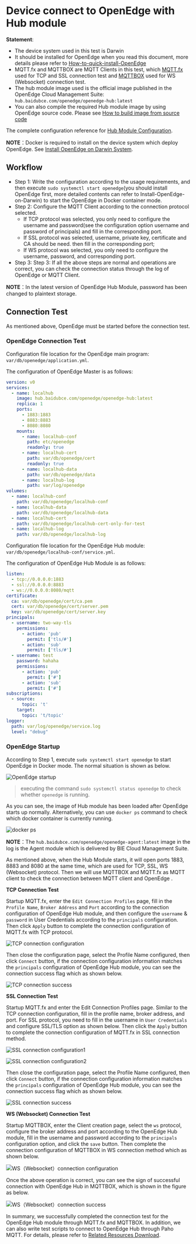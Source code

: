 # Device connect to OpenEdge with Hub module

**Statement**:

- The device system used in this test is Darwin
- It should be installed for OpenEdge when you read this document, more details please refer to [How-to-quick-install-OpenEdge](../setup/Quick-Install.md)
- MQTT.fx and MQTTBOX are MQTT Clients in this test, which [MQTT.fx](../Resources-download.md) used for TCP and SSL connection test and [MQTTBOX](../Resources-download.md) used for WS (Websocket) connection test.
- The hub module image used  is the official image published in the OpenEdge Cloud Management Suite: `hub.baidubce.com/openedge/openedge-hub:latest`
- You can also compile the required Hub module image by using OpenEdge source code. Please see [How to build image from source code](../setup/Build-OpenEdge-from-Source.md)

The complete configuration reference for [Hub Module Configuration](./Config-interpretation.md).

**NOTE**：Docker is required to install on the device system which deploy OpenEdge. See [Install OpenEdge on Darwin System](../setup/Install-OpenEdge-on-Darwin.md).

## Workflow

- Step 1: Write the configuration according to the usage requirements, and then execute `sudo systemctl start openedge`(you should install OpenEdge first, more detailed contents can refer to Install-OpenEdge-on-Darwin) to start the OpenEdge in Docker container mode.
- Step 2: Configure the MQTT Client according to the connection protocol selected.
    - If TCP protocol was selected, you only need to configure the username and password(see the configuration option username and password of principals) and fill in the corresponding port.
    - If SSL protocol was selected, username, private key, certificate and CA should be need. then fill in the corresponding port;
    - If WS protocol was selected, you only need to configure the username, password, and corresponding port.
- Step 3: Step 3: If all the above steps are normal and operations are correct, you can check the connection status through the log of OpenEdge or MQTT Client.

**NOTE**：In the latest version of OpenEdge Hub Module, password has been changed to plaintext storage.

## Connection Test

As mentioned above, OpenEdge must be started before the connection test.

### OpenEdge Connection Test

Configuration file location for the OpenEdge main program: `var/db/openedge/application.yml`.

The configuration of OpenEdge Master is as follows:

```yaml
version: v0
services:
  - name: localhub
    image: hub.baidubce.com/openedge/openedge-hub:latest
    replica: 1
    ports:
      - 1883:1883
      - 8883:8883
      - 8080:8080
    mounts:
      - name: localhub-conf
        path: etc/openedge
        readonly: true
      - name: localhub-cert
        path: var/db/openedge/cert
        readonly: true
      - name: localhub-data
        path: var/db/openedge/data
      - name: localhub-log
        path: var/log/openedge
volumes:
  - name: localhub-conf
    path: var/db/openedge/localhub-conf
  - name: localhub-data
    path: var/db/openedge/localhub-data
  - name: localhub-cert
    path: var/db/openedge/localhub-cert-only-for-test
  - name: localhub-log
    path: var/db/openedge/localhub-log
```

Configuration file location for the OpenEdge Hub module: `var/db/openedge/localhub-conf/service.yml`.

The configuration of OpenEdge Hub Module is as follows:

```yaml
listen:
  - tcp://0.0.0.0:1883
  - ssl://0.0.0.0:8883
  - ws://0.0.0.0:8080/mqtt
certificate:
  ca: var/db/openedge/cert/ca.pem
  cert: var/db/openedge/cert/server.pem
  key: var/db/openedge/cert/server.key
principals:
  - username: two-way-tls
    permissions:
      - action: 'pub'
        permit: ['tls/#']
      - action: 'sub'
        permit: ['tls/#']
  - username: test
    password: hahaha
    permissions:
      - action: 'pub'
        permit: ['#']
      - action: 'sub'
        permit: ['#']
subscriptions:
  - source:
      topic: 't'
    target:
      topic: 't/topic'
logger:
  path: var/log/openedge/service.log
  level: "debug"
```

### OpenEdge Startup

According to Step 1, execute `sudo systemctl start openedge` to start OpenEdge in Docker mode. The normal situation is shown as below.

![OpenEdge startup](../../images/tutorials/connect/openedge-hub-start.png)

> executing the command `sudo systemctl status openedge` to check whether `openedge` is running.

As you can see, the image of Hub module has been loaded after OpenEdge starts up normally. Alternatively, you can use `docker ps` command to check which docker container is currently running.

![docker ps](../../images/tutorials/connect/container-openedge-hub-run.png)

**NOTE**：The `hub.baidubce.com/openedge/openedge-agent:latest` image in the log is the Agent module which is delivered by BIE Cloud Management Suite.

As mentioned above, when the Hub Module starts, it will open ports 1883, 8883 and 8080 at the same time, which are used for TCP, SSL, WS (Websocket) protocol. Then we will use MQTTBOX and MQTT.fx as MQTT client to check the connection between MQTT client and OpenEdge .

**TCP Connection Test**

Startup MQTT.fx, enter the `Edit Connection Profiles` page, fill in the `Profile Name`, `Broker Address` and `Port` according to the connection configuration of OpenEdge Hub module, and then configure the `username` & `password` in User Credentials according to the `principals` configuration. Then click `Apply` button to complete the connection configuration of MQTT.fx with TCP protocol.

![TCP connection configuration](../../images/tutorials/connect/mqttbox-tcp-connect-config.png)

Then close the configuration page, select the Profile Name configured, then click `Connect` button, if the connection configuration information matches the `principals` configuration of OpenEdge Hub module, you can see the connection success flag which as shown below.

![TCP connection success](../../images/tutorials/connect/mqttbox-tcp-connect-success.png)

**SSL Connection Test**

Startup MQTT.fx and enter the Edit Connection Profiles page. Similar to the TCP connection configuration, fill in the profile name, broker address, and port. For SSL protocol, you need to fill in the username in `User Credentials` and configure SSL/TLS option as shown below. Then click the `Apply` button to complete the connection configuration of MQTT.fx in SSL connection method.

![SSL connection configuration1](../../images/tutorials/connect/mqttbox-ssl-connect-config1.png)

![SSL connection configuration2](../../images/tutorials/connect/mqttbox-ssl-connect-config2.png)

Then close the configuration page, select the Profile Name configured, then click `Connect` button, if the connection configuration information matches the `principals` configuration of OpenEdge Hub module, you can see the connection success flag which as shown below.

![SSL connection success](../../images/tutorials/connect/mqttbox-ssl-connect-success.png)

**WS (Websocket) Connection Test**

Startup MQTTBOX, enter the Client creation page, select the `ws` protocol, configure the broker address and port according to the OpenEdge Hub module, fill in the username and password according to the `principals` configuration option, and click the `save` button. Then complete the connection configuration of MQTTBOX in WS connection method which as shown below.

![WS（Websocket）connection configuration](../../images/tutorials/connect/mqttbox-ws-connect-config.png)

Once the above operation is correct, you can see the sign of successful connection with OpenEdge Hub in MQTTBOX, which is shown in the figure as below.

![WS（Websocket）connection success](../../images/tutorials/connect/mqttbox-ws-connect-success.png)

In summary, we successfully completed the connection test for the OpenEdge Hub module through MQTT.fx and MQTTBOX. In addition, we can also write test scripts to connect to OpenEdge Hub through Paho MQTT. For details, please refer to [Related Resources Download](../Resources-download.md).

